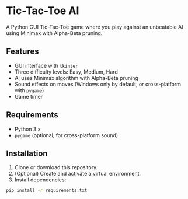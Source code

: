 # Tic-Tac-Toe AI

A Python GUI Tic-Tac-Toe game where you play against an unbeatable AI using Minimax with Alpha-Beta pruning.

## Features

- GUI interface with `tkinter`
- Three difficulty levels: Easy, Medium, Hard
- AI uses Minimax algorithm with Alpha-Beta pruning
- Sound effects on moves (Windows only by default, or cross-platform with `pygame`)
- Game timer

## Requirements

- Python 3.x
- `pygame` (optional, for cross-platform sound)

## Installation

1. Clone or download this repository.
2. (Optional) Create and activate a virtual environment.
3. Install dependencies:

```bash
pip install -r requirements.txt
